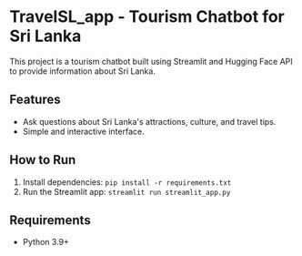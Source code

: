 # TravelSL_app - Tourism Chatbot for Sri Lanka

This project is a tourism chatbot built using Streamlit and Hugging Face API to provide information about Sri Lanka.

## Features
- Ask questions about Sri Lanka's attractions, culture, and travel tips.
- Simple and interactive interface.

## How to Run
1. Install dependencies: `pip install -r requirements.txt`
2. Run the Streamlit app: `streamlit run streamlit_app.py`

## Requirements
- Python 3.9+
